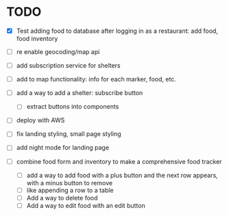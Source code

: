 # TODO

- [x] Test adding food to database after logging in as a restaurant: add food, food inventory
- [ ] re enable geocoding/map api
- [ ] add subscription service for shelters
- [ ] add to map functionality: info for each marker, food, etc.
- [ ] add a way to add a shelter: subscribe button
    - [ ] extract buttons into components
- [ ] deploy with AWS

- [ ] fix landing styling, small page styling
- [ ] add night mode for landing page
- [ ] combine food form and inventory to make a comprehensive food tracker
    - [ ] add a way to add food with a plus button and the next row appears, with a minus button to remove
    - [ ] like appending a row to a table
    - [ ] Add a way to delete food
    - [ ] Add a way to edit food with an edit button